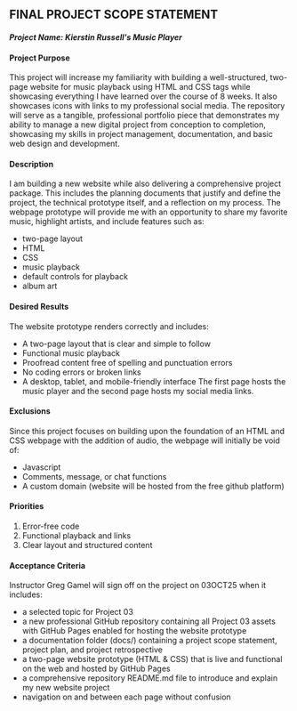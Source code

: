 ## FINAL PROJECT SCOPE STATEMENT

#### *Project Name: Kierstin Russell's Music Player*

#### Project Purpose

This project will increase my familiarity with building a well-structured, two-page website for music playback using HTML and CSS tags while showcasing everything I have learned over the course of 8 weeks. It also showcases icons with links to my professional social media. The repository will serve as a tangible, professional portfolio piece that demonstrates my ability to manage a new digital project from conception to completion, showcasing my skills in project management, documentation, and basic web design and development.

#### Description

I am building a new website while also delivering a comprehensive project package. This includes the planning documents that justify and define the project, the technical prototype itself, and a reflection on my process. The webpage prototype will provide me with an opportunity to share my favorite music, highlight artists, and include features such as:

* two-page layout
* HTML
* CSS
* music playback
* default controls for playback
* album art

#### Desired Results

The website prototype renders correctly and includes:
* A two-page layout that is clear and simple to follow
* Functional music playback
* Proofread content free of spelling and punctuation errors
* No coding errors or broken links
* A desktop, tablet, and mobile-friendly interface
The first page hosts the music player and the second page hosts my social media links.

#### Exclusions

Since this project focuses on building upon the foundation of an HTML and CSS webpage with the addition of audio, the webpage will initially be void of: 
* Javascript
* Comments, message, or chat functions
* A custom domain (website will be hosted from the free github platform)

#### Priorities

1. Error-free code
2. Functional playback and links
3. Clear layout and structured content

#### Acceptance Criteria

Instructor Greg Gamel will sign off on the project on 03OCT25 when it includes:

* a selected topic for Project 03
* a new professional GitHub repository containing all Project 03 assets with GitHub Pages enabled for hosting the website prototype
* a documentation folder (docs/) containing a project scope statement, project plan, and project retrospective
* a two-page website prototype (HTML \& CSS) that is live and functional on the web and hosted by GitHub Pages
* a comprehensive repository README.md file to introduce and explain my new website project
* navigation on and between each page without confusion

